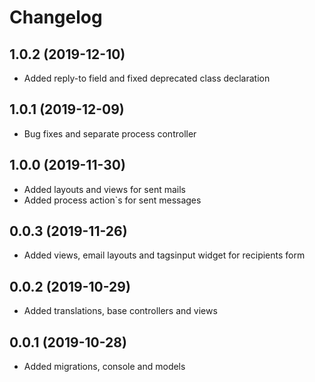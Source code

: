 Changelog
=========

## 1.0.2 (2019-12-10)
 * Added reply-to field and fixed deprecated class declaration

## 1.0.1 (2019-12-09)
 * Bug fixes and separate process controller

## 1.0.0 (2019-11-30)
 * Added layouts and views for sent mails
 * Added process action`s for sent messages
 
## 0.0.3 (2019-11-26)
 * Added views, email layouts and tagsinput widget for recipients form
 
## 0.0.2 (2019-10-29)
 * Added translations, base controllers and views
 
## 0.0.1 (2019-10-28)
 * Added migrations, console and models